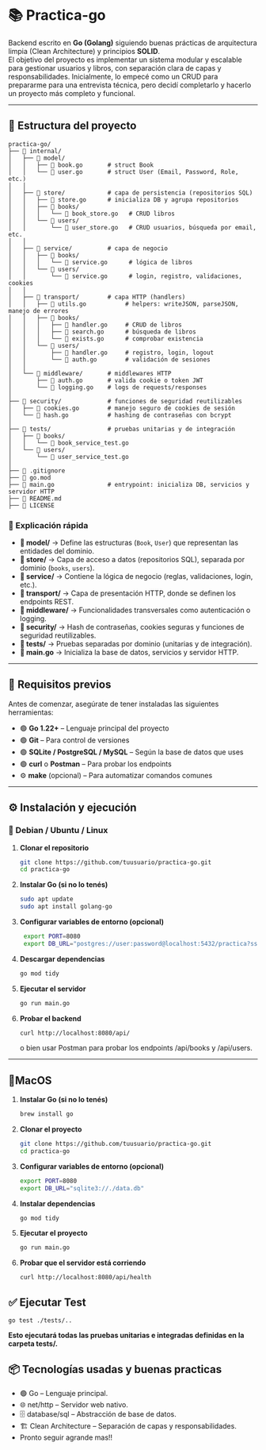 # 📚 Practica-go

Backend escrito en **Go (Golang)** siguiendo buenas prácticas de arquitectura limpia (Clean Architecture) y principios **SOLID**.  
El objetivo del proyecto es implementar un sistema modular y escalable para gestionar usuarios y libros, con separación clara de capas y responsabilidades. Inicialmente, lo empecé como un CRUD para prepararme para una entrevista técnica, pero decidí completarlo y hacerlo un proyecto más completo y funcional.

---

## 🧠 Estructura del proyecto

```
practica-go/
├── 📁 internal/
│   ├── 📁 model/
│   │   ├── 📄 book.go       # struct Book
│   │   └── 📄 user.go       # struct User (Email, Password, Role, etc.)
│   │
│   ├── 📁 store/            # capa de persistencia (repositorios SQL)
│   │   ├── 📄 store.go      # inicializa DB y agrupa repositorios
│   │   ├── 📁 books/
│   │   │   └── 📄 book_store.go   # CRUD libros
│   │   └── 📁 users/
│   │       └── 📄 user_store.go   # CRUD usuarios, búsqueda por email, etc.
│   │
│   ├── 📁 service/          # capa de negocio
│   │   ├── 📁 books/
│   │   │   └── 📄 service.go      # lógica de libros
│   │   └── 📁 users/
│   │       └── 📄 service.go      # login, registro, validaciones, cookies
│   │
│   ├── 📁 transport/        # capa HTTP (handlers)
│   │   ├── 📄 utils.go           # helpers: writeJSON, parseJSON, manejo de errores
│   │   ├── 📁 books/
│   │   │   ├── 📄 handler.go     # CRUD de libros
│   │   │   ├── 📄 search.go      # búsqueda de libros
│   │   │   └── 📄 exists.go      # comprobar existencia
│   │   └── 📁 users/
│   │       ├── 📄 handler.go     # registro, login, logout
│   │       └── 📄 auth.go        # validación de sesiones
│   │
│   └── 📁 middleware/       # middlewares HTTP
│       ├── 📄 auth.go       # valida cookie o token JWT
│       └── 📄 logging.go    # logs de requests/responses
│
├── 📁 security/             # funciones de seguridad reutilizables
│   ├── 📄 cookies.go        # manejo seguro de cookies de sesión
│   └── 📄 hash.go           # hashing de contraseñas con bcrypt
│
├── 📁 tests/                # pruebas unitarias y de integración
│   ├── 📁 books/
│   │   └── 📄 book_service_test.go
│   └── 📁 users/
│       └── 📄 user_service_test.go
│
├── 📄 .gitignore
├── 📄 go.mod
├── 📄 main.go               # entrypoint: inicializa DB, servicios y servidor HTTP
├── 📄 README.md
├── 📄 LICENSE 
```

### 🧩 Explicación rápida

- **📁 model/** → Define las estructuras (`Book`, `User`) que representan las entidades del dominio.
- **📁 store/** → Capa de acceso a datos (repositorios SQL), separada por dominio (`books`, `users`).
- **📁 service/** → Contiene la lógica de negocio (reglas, validaciones, login, etc.).
- **📁 transport/** → Capa de presentación HTTP, donde se definen los endpoints REST.
- **📁 middleware/** → Funcionalidades transversales como autenticación o logging.
- **📁 security/** → Hash de contraseñas, cookies seguras y funciones de seguridad reutilizables.
- **📁 tests/** → Pruebas separadas por dominio (unitarias y de integración).
- **📄 main.go** → Inicializa la base de datos, servicios y servidor HTTP.

---

## 🚀 Requisitos previos

Antes de comenzar, asegúrate de tener instaladas las siguientes herramientas:

- 🟢 **Go 1.22+** – Lenguaje principal del proyecto
- 🟢 **Git** – Para control de versiones
- 🟢 **SQLite / PostgreSQL / MySQL** – Según la base de datos que uses
- 🟢 **curl** o **Postman** – Para probar los endpoints
- ⚙️ **make** (opcional) – Para automatizar comandos comunes


---
## ⚙️ Instalación y ejecución

### 🐧 Debian / Ubuntu / Linux

1. **Clonar el repositorio**
   ```bash
   git clone https://github.com/tuusuario/practica-go.git
   cd practica-go
2. **Instalar Go (si no lo tenés)**
    ```bash
    sudo apt update
    sudo apt install golang-go
3. **Configurar variables de entorno (opcional)**
   ```bash
    export PORT=8080
    export DB_URL="postgres://user:password@localhost:5432/practica?sslmode=disable"
4. **Descargar dependencias**
    ```bash
    go mod tidy
5. **Ejecutar el servidor**
    ```bash
    go run main.go
6. **Probar el backend**
    ```bash
    curl http://localhost:8080/api/
    ```
    o bien usar Postman para probar los endpoints /api/books y /api/users.

---

## 🍎MacOS

1. **Instalar Go (si no lo tenés)**
    ```bash
    brew install go
2. **Clonar el proyecto**
    ```bash   
    git clone https://github.com/tuusuario/practica-go.git
    cd practica-go
3. **Configurar variables de entorno (opcional)**
    ```bash
    export PORT=8080
    export DB_URL="sqlite3://./data.db"
4. **Instalar dependencias**
    ```bash    
    go mod tidy
5. **Ejecutar el proyecto**
    ```bash
    go run main.go
6. **Probar que el servidor está corriendo**
    ```bash
    curl http://localhost:8080/api/health

## ✅ Ejecutar Test
    go test ./tests/..

**Esto ejecutará todas las pruebas unitarias e integradas definidas en la carpeta tests/.**




## 📦 Tecnologías usadas y buenas practicas

- 🟢 Go – Lenguaje principal.
- 🌐 net/http – Servidor web nativo.
- 🗄️ database/sql – Abstracción de base de datos.
- 🏗️ Clean Architecture – Separación de capas y responsabilidades.
- Pronto seguir agrande mas!!




